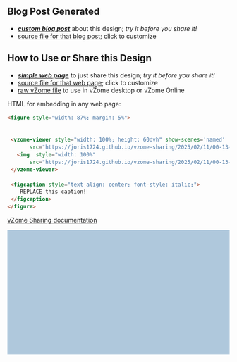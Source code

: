 
## Blog Post Generated

 - [***custom blog post***](<https://joris1724.github.io/vzome-sharing/2025/02/11/Achiral-Stellations-of-the-Rhombic-Triacontahedron-00-13-59.html>) about this design; *try it before you share it!*
 - [source file for that blog post](<https://github.com/joris1724/vzome-sharing/edit/main/_posts/2025-02-11-Achiral-Stellations-of-the-Rhombic-Triacontahedron-00-13-59.md>); click to customize
 


## How to Use or Share this Design

 - [***simple web page***](<https://joris1724.github.io/vzome-sharing/2025/02/11/00-13-59-Achiral-Stellations-of-the-Rhombic-Triacontahedron/>) to just share this design; *try it before you share it!*
 - [source file for that web page](<https://github.com/joris1724/vzome-sharing/edit/main/2025/02/11/00-13-59-Achiral-Stellations-of-the-Rhombic-Triacontahedron/index.md>); click to customize
 - [raw vZome file](<https://raw.githubusercontent.com/joris1724/vzome-sharing/main/2025/02/11/00-13-59-Achiral-Stellations-of-the-Rhombic-Triacontahedron/Achiral-Stellations-of-the-Rhombic-Triacontahedron.vZome>) to use in vZome desktop or vZome Online
 
 HTML for embedding in any web page:
 ```html
<figure style="width: 87%; margin: 5%">
  
  
  <vzome-viewer style="width: 100%; height: 60dvh" show-scenes='named'
        src="https://joris1724.github.io/vzome-sharing/2025/02/11/00-13-59-Achiral-Stellations-of-the-Rhombic-Triacontahedron/Achiral-Stellations-of-the-Rhombic-Triacontahedron.vZome" >
    <img  style="width: 100%"
        src="https://joris1724.github.io/vzome-sharing/2025/02/11/00-13-59-Achiral-Stellations-of-the-Rhombic-Triacontahedron/Achiral-Stellations-of-the-Rhombic-Triacontahedron.png" >
  </vzome-viewer>

  <figcaption style="text-align: center; font-style: italic;">
     REPLACE this caption!
  </figcaption>
</figure>

 ```

[vZome Sharing documentation](https://vzome.github.io/vzome/sharing.html#how-it-works)

![Image](<Achiral-Stellations-of-the-Rhombic-Triacontahedron.png>)

